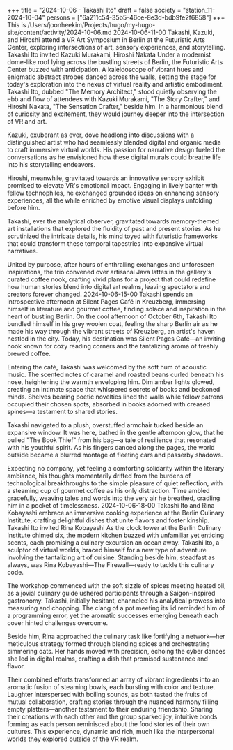 +++
title = "2024-10-06 - Takashi Ito"
draft = false
society = "station_11-2024-10-04"
persons = ["6a211c54-35b5-46ce-8e3d-bdb9fe2f6858"]
+++
This is /Users/joonheekim/Projects/hugo/my-hugo-site/content/activity/2024-10-06.md
2024-10-06-11-00
Takashi, Kazuki, and Hiroshi attend a VR Art Symposium in Berlin at the Futuristic Arts Center, exploring intersections of art, sensory experiences, and storytelling.
Takashi Ito invited Kazuki Murakami, Hiroshi Nakata
Under a modernist dome-like roof lying across the bustling streets of Berlin, the Futuristic Arts Center buzzed with anticipation. A kaleidoscope of vibrant hues and enigmatic abstract strobes danced across the walls, setting the stage for today's exploration into the nexus of virtual reality and artistic embodiment. Takashi Ito, dubbed "The Memory Architect," stood quietly observing the ebb and flow of attendees with Kazuki Murakami, "The Story Crafter," and Hiroshi Nakata, "The Sensation Crafter," beside him. In a harmonious blend of curiosity and excitement, they would journey deeper into the intersection of VR and art.

Kazuki, exuberant as ever, dove headlong into discussions with a distinguished artist who had seamlessly blended digital and organic media to craft immersive virtual worlds. His passion for narrative design fueled the conversations as he envisioned how these digital murals could breathe life into his storytelling endeavors.

Hiroshi, meanwhile, gravitated towards an innovative sensory exhibit promised to elevate VR's emotional impact. Engaging in lively banter with fellow technophiles, he exchanged grounded ideas on enhancing sensory experiences, all the while enriched by emotive visual displays unfolding before him.

Takashi, ever the analytical observer, gravitated towards memory-themed art installations that explored the fluidity of past and present stories. As he scrutinized the intricate details, his mind toyed with futuristic frameworks that could transform these temporal tapestries into expansive virtual narratives.

United by purpose, after hours of enthralling exchanges and unforeseen inspirations, the trio convened over artisanal Java lattes in the gallery's curated coffee nook, crafting vivid plans for a project that could redefine how human stories blend into digital art realms, leaving spectators and creators forever changed.
2024-10-06-15-00
Takashi spends an introspective afternoon at Silent Pages Café in Kreuzberg, immersing himself in literature and gourmet coffee, finding solace and inspiration in the heart of bustling Berlin.
On the cool afternoon of October 6th, Takashi Ito bundled himself in his grey woolen coat, feeling the sharp Berlin air as he made his way through the vibrant streets of Kreuzberg, an artist's haven nestled in the city. Today, his destination was Silent Pages Café—an inviting nook known for cozy reading corners and the tantalizing aroma of freshly brewed coffee.

Entering the café, Takashi was welcomed by the soft hum of acoustic music. The scented notes of caramel and roasted beans curled beneath his nose, heightening the warmth enveloping him. Dim amber lights glowed, creating an intimate space that whispered secrets of books and beckoned minds. Shelves bearing poetic novelties lined the walls while fellow patrons occupied their chosen spots, absorbed in books adorned with creased spines—a testament to shared stories.

Takashi navigated to a plush, overstuffed armchair tucked beside an expansive window. It was here, bathed in the gentle afternoon glow, that he pulled "The Book Thief" from his bag—a tale of resilience that resonated with his youthful spirit. As his fingers danced along the pages, the world outside became a blurred montage of fleeting cars and passerby shadows.

Expecting no company, yet feeling a comforting solidarity within the literary ambiance, his thoughts momentarily drifted from the burdens of technological breakthroughs to the simple pleasure of quiet reflection, with a steaming cup of gourmet coffee as his only distraction. Time ambled gracefully, weaving tales and words into the very air he breathed, cradling him in a pocket of timelessness.
2024-10-06-18-00
Takashi Ito and Rina Kobayashi embrace an immersive cooking experience at the Berlin Culinary Institute, crafting delightful dishes that unite flavors and foster kinship.
Takashi Ito invited Rina Kobayashi
As the clock tower at the Berlin Culinary Institute chimed six, the modern kitchen buzzed with unfamiliar yet enticing scents, each promising a culinary excursion an ocean away. Takashi Ito, a sculptor of virtual worlds, braced himself for a new type of adventure involving the tantalizing art of cuisine. Standing beside him, steadfast as always, was Rina Kobayashi—The Firewall—ready to tackle this culinary code.

The workshop commenced with the soft sizzle of spices meeting heated oil, as a jovial culinary guide ushered participants through a Saigon-inspired gastronomy. Takashi, initially hesitant, channeled his analytical prowess into measuring and chopping. The clang of a pot meeting its lid reminded him of a programming error, yet the aromatic successes emerging beneath each cover hinted challenges overcome.

Beside him, Rina approached the culinary task like fortifying a network—her meticulous strategy formed through blending spices and orchestrating simmering oats. Her hands moved with precision, echoing the cyber dances she led in digital realms, crafting a dish that promised sustenance and flavor.

Their combined efforts transformed an array of vibrant ingredients into an aromatic fusion of steaming bowls, each bursting with color and texture. Laughter interspersed with boiling sounds, as both tasted the fruits of mutual collaboration, crafting stories through the nuanced harmony filling empty platters—another testament to their enduring friendship. Sharing their creations with each other and the group sparked joy, intuitive bonds forming as each person reminisced about the food stories of their own cultures. This experience, dynamic and rich, much like the interpersonal worlds they explored outside of the VR realm.
